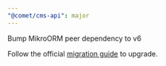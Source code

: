 ```yaml
---
"@comet/cms-api": major
---
```


Bump MikroORM peer dependency to v6

Follow the official [migration guide](https://mikro-orm.io/docs/upgrading-v5-to-v6) to upgrade.
